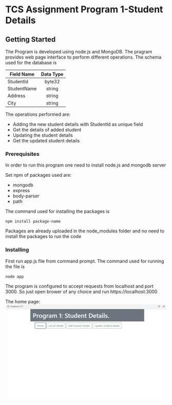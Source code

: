 # TCS Assignment Program 1-Student Details

## Getting Started

The Program is developed using node.js and MongoDB. The pragram provides web page interface to perform different operations. The schema used for the database is

| Field Name       | Data Type         |
| ------------- |:-------------:|
| StudentId     | byte32 | 
| StudentName      | string      |  
| Address | string      | 
| City | string      | 

The operations performed are:

* Adding the new student details with StudentId as unique field
* Get the details of added student
* Updating the student details
* Get the updated student details

### Prerequisites

In order to run this program one need to install node.js and mongodb server

 Set npm of packages used are:
* mongodb
* express
* body-parser
* path

The command used for installing the packages is 
```
npm install package-name
```
Packages are already uploaded in the node_modules folder and no need to install the packages to run the code

### Installing

First run app.js file from command prompt.
The command used for running the file is

```
node app
```

The program is configured to accept requests from localhost and port 3000. So just open brower of any choice and run https://localhost:3000

The home page:
![The home page image is not found](https://github.com/cw-rashmi/TCS_Assignment1/blob/master/Program_1/screenshots/home.png)
